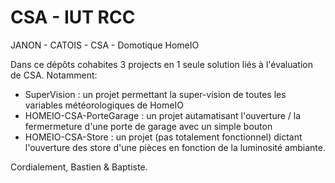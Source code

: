 # CSA - IUT RCC 
JANON - CATOIS - 
CSA - Domotique HomeIO

Dans ce dépôts cohabites 3 projects en 1 seule solution liés à l'évaluation de CSA.
Notamment:
 - SuperVision : un projet permettant la super-vision de toutes les variables météorologiques de HomeIO
 - HOMEIO-CSA-PorteGarage : un projet autamatisant l'ouverture / la fermermeture d'une porte de garage avec un simple bouton
 - HOMEIO-CSA-Store : un projet (pas totalement fonctionnel) dictant l'ouverture des store d'une pièces en fonction de la luminosité ambiante.

Cordialement, Bastien & Baptiste.
